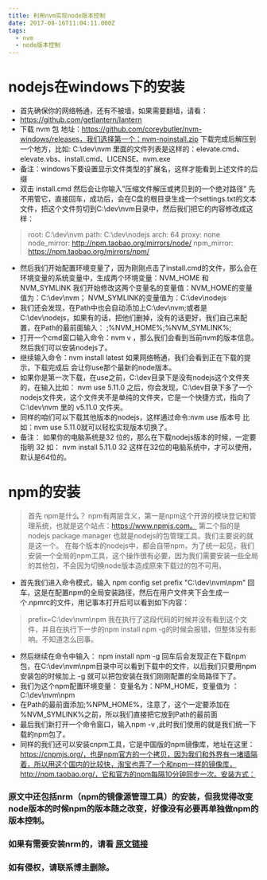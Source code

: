 ```yaml
---
title: 利用nvm实现node版本控制
date: 2017-08-16T11:04:11.000Z
tags:
  - nvm
  - node版本控制
---
```

# nodejs在windows下的安装
* 首先确保你的网络畅通，还有不被墙，如果需要翻墙，请看： 
* https://github.com/getlantern/lantern
* 下载 nvm 包 地址：https://github.com/coreybutler/nvm-windows/releases，我们选择第一个：nvm-noinstall.zip 下载完成后解压到一个地方，比如: C:\dev\nvm 里面的文件列表是这样的：elevate.cmd、elevate.vbs、install.cmd、LICENSE、nvm.exe
* 备注：windows下要设置显示文件类型的扩展名，这样才能看到上述文件的后缀
* 双击 install.cmd 然后会让你输入”压缩文件解压或拷贝到的一个绝对路径” 先不用管它，直接回车，成功后，会在C盘的根目录生成一个settings.txt的文本文件，把这个文件剪切到C:\dev\nvm目录中，然后我们把它的内容修改成这样：

> root: C:\dev\nvm 
> path: C:\dev\nodejs 
> arch: 64 
> proxy: none 
> node_mirror: http://npm.taobao.org/mirrors/node/ 
> npm_mirror: https://npm.taobao.org/mirrors/npm/

* 然后我们开始配置环境变量了，因为刚刚点击了install.cmd的文件，那么会在环境变量的系统变量中，生成两个环境变量：NVM_HOME 和 NVM_SYMLINK 我们开始修改这两个变量名的变量值：NVM_HOME的变量值为：C:\dev\nvm； NVM_SYMLINK的变量值为：C:\dev\nodejs
* 我们还会发现，在Path中也会自动添加上C:\dev\nvm;或者是C:\dev\nodejs，如果有的话，把他们删掉，没有的话更好，我们自己来配置，在Path的最前面输入： ;%NVM_HOME%;%NVM_SYMLINK%;
* 打开一个cmd窗口输入命令：nvm v ，那么我们会看到当前nvm的版本信息。然后我们可以安装nodejs了。
* 继续输入命令：nvm install latest 如果网络畅通，我们会看到正在下载的提示，下载完成后 会让你use那个最新的node版本。
* 如果你是第一次下载，在use之前，C:\dev目录下是没有nodejs这个文件夹的，在输入比如： nvm use 5.11.0 之后，你会发现，C:\dev目录下多了一个nodejs文件夹，这个文件夹不是单纯的文件夹，它是一个快捷方式，指向了 C:\dev\nvm 里的 v5.11.0 文件夹。
* 同样的咱们可以下载其他版本的nodejs，这样通过命令:nvm use 版本号 比如：nvm use 5.11.0就可以轻松实现版本切换了。
* 备注： 如果你的电脑系统是32 位的，那么在下载nodejs版本的时候，一定要指明 32 如： nvm install 5.11.0 32 这样在32位的电脑系统中，才可以使用，默认是64位的。

# npm的安装

> 首先 npm是什么？ 
> npm有两层含义，第一是npm这个开源的模块登记和管理系统，也就是这个站点：https://www.npmjs.com。 
> 第二个指的是 nodejs package manager 也就是nodejs的包管理工具。我们主要说的就是这一个。 
> 在每个版本的nodejs中，都会自带npm，为了统一起见，我们安装一个全局的npm工具，这个操作很有必要，因为我们需要安装一些全局的其他包，不会因为切换node版本造成原来下载过的包不可用。

* 首先我们进入命令模式，输入 npm config set prefix "C:\dev\nvm\npm" 回车，这是在配置npm的全局安装路径，然后在用户文件夹下会生成一个.npmrc的文件，用记事本打开后可以看到如下内容：

> prefix=C:\dev\nvm\npm
> 我在执行了这段代码的时候并没有看到这个文件，并且在执行下一步的npm install npm -g的时候会报错，但整体没有影响。不知道怎么回事。

* 然后继续在命令中输入： npm install npm -g 回车后会发现正在下载npm包，在C:\dev\nvm\npm目录中可以看到下载中的文件，以后我们只要用npm安装包的时候加上 -g 就可以把包安装在我们刚刚配置的全局路径下了。
* 我们为这个npm配置环境变量： 变量名为：NPM_HOME，变量值为 ：C:\dev\nvm\npm
* 在Path的最前面添加;%NPM_HOME%，注意了，这个一定要添加在 %NVM_SYMLINK%之前，所以我们直接把它放到Path的最前面
* 最后我们新打开一个命令窗口，输入npm -v ,此时我们使用的就是我们统一下载的npm包了。
* 同样的我们还可以安装cnpm工具，它是中国版的npm镜像库，地址在这里：https://cnpmjs.org/，也是npm官方的一个拷贝，因为我们和外界有一堵墙隔着，所以用这个国内的比较快，淘宝也弄了一个和npm一样的镜像库，http://npm.taobao.org/，它和官方的npm每隔10分钟同步一次。安装方式：

### 原文中还包括nrm（npm的镜像源管理工具）的安装，但我觉得改变node版本的时候npm的版本随之改变，好像没有必要再单独做npm的版本控制。
### 如果有需要安装nrm的，请看 [原文链接](http://blog.csdn.net/tyro_java/article/details/51232458)
### 如有侵权，请联系博主删除。













